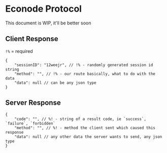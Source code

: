 # Econode Protocol
This document is WIP, it'll be better soon

## Client Response
`!%` = required
```json5
{
	"sessionID": "12weejr", // !% - randomly generated session id string
	"method": "", // !% - our route basically, what to do with the data
	"data": null // can be any json type
}
```

## Server Response
```json5
{
	"code": "", // %! - string of a result code, ie `success`, `failure`, `forbidden`
	"method": "", // %! - method the client sent which caused this response
	"data": null // any other data the server wants to send, any json type
}
```

